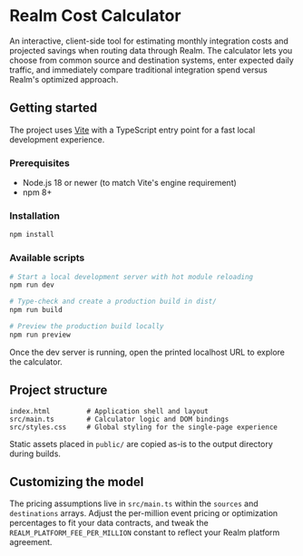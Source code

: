 # Realm Cost Calculator

An interactive, client-side tool for estimating monthly integration costs and projected
savings when routing data through Realm. The calculator lets you choose from common source
and destination systems, enter expected daily traffic, and immediately compare traditional
integration spend versus Realm's optimized approach.

## Getting started

The project uses [Vite](https://vitejs.dev/) with a TypeScript entry point for a fast
local development experience.

### Prerequisites

- Node.js 18 or newer (to match Vite's engine requirement)
- npm 8+

### Installation

```bash
npm install
```

### Available scripts

```bash
# Start a local development server with hot module reloading
npm run dev

# Type-check and create a production build in dist/
npm run build

# Preview the production build locally
npm run preview
```

Once the dev server is running, open the printed localhost URL to explore the calculator.

## Project structure

```
index.html         # Application shell and layout
src/main.ts        # Calculator logic and DOM bindings
src/styles.css     # Global styling for the single-page experience
```

Static assets placed in `public/` are copied as-is to the output directory during builds.

## Customizing the model

The pricing assumptions live in `src/main.ts` within the `sources` and `destinations`
arrays. Adjust the per-million event pricing or optimization percentages to fit your
data contracts, and tweak the `REALM_PLATFORM_FEE_PER_MILLION` constant to reflect your
Realm platform agreement.
